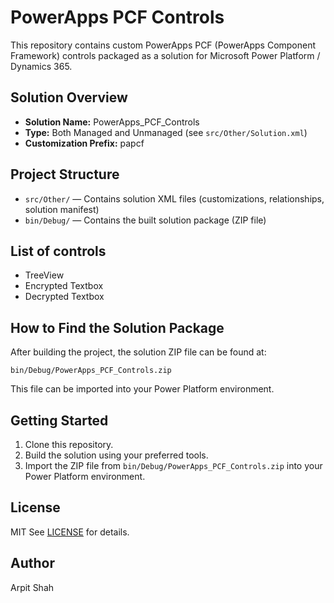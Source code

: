 # PowerApps PCF Controls

This repository contains custom PowerApps PCF (PowerApps Component Framework) controls packaged as a solution for Microsoft Power Platform / Dynamics 365.

## Solution Overview

- **Solution Name:** PowerApps_PCF_Controls
- **Type:** Both Managed and Unmanaged (see `src/Other/Solution.xml`)
- **Customization Prefix:** papcf

## Project Structure

- `src/Other/` — Contains solution XML files (customizations, relationships, solution manifest)
- `bin/Debug/` — Contains the built solution package (ZIP file)

## List of controls

- TreeView
- Encrypted Textbox
- Decrypted Textbox

## How to Find the Solution Package

After building the project, the solution ZIP file can be found at:

```
bin/Debug/PowerApps_PCF_Controls.zip
```

This file can be imported into your Power Platform environment.

## Getting Started

1. Clone this repository.
2. Build the solution using your preferred tools.
3. Import the ZIP file from `bin/Debug/PowerApps_PCF_Controls.zip` into your Power Platform environment.

## License

MIT See [LICENSE](https://github.com/arpitsvshah/PowerApps_PCF_Controls/blob/main/LICENSE) for details.

## Author

Arpit Shah
